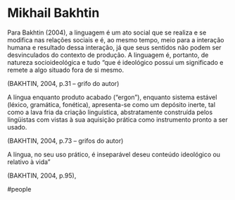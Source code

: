 # Mikhail Bakhtin

Para Bakhtin (2004), a linguagem é um ato social que se realiza e se modifica nas relações sociais e é, ao mesmo tempo, meio para a interação humana e resultado dessa interação, já que seus sentidos não podem ser desvinculados do contexto de produção. A linguagem é, portanto, de natureza socioideológica e tudo “que é ideológico possui um significado e remete a algo situado fora de si mesmo.

(BAKHTIN, 2004, p.31 – grifo do autor)

A língua enquanto produto acabado (“ergon”), enquanto sistema estável (léxico, gramática, fonética), apresenta-se como um depósito inerte, tal como a lava fria da criação linguística, abstratamente construída pelos lingüistas com vistas à sua aquisição prática como instrumento pronto a ser usado.

(BAKHTIN, 2004, p.73 – grifos do autor)

A língua, no seu uso prático, é inseparável deseu conteúdo ideológico ou relativo à vida” 

(BAKHTIN, 2004, p.95),

#people 